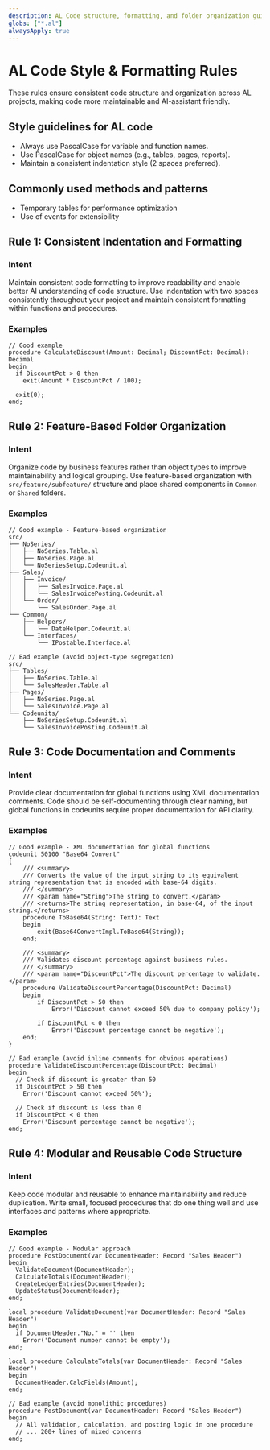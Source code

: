 ```yaml
---
description: AL Code structure, formatting, and folder organization guidelines for AL development
globs: ["*.al"]
alwaysApply: true
---
```


# AL Code Style & Formatting Rules

These rules ensure consistent code structure and organization across AL projects, making code more maintainable and AI-assistant friendly.

## Style guidelines for AL code
- Always use PascalCase for variable and function names.
- Use PascalCase for object names (e.g., tables, pages, reports).
- Maintain a consistent indentation style (2 spaces preferred).

## Commonly used methods and patterns
- Temporary tables for performance optimization
- Use of events for extensibility

## Rule 1: Consistent Indentation and Formatting

### Intent
Maintain consistent code formatting to improve readability and enable better AI understanding of code structure. Use indentation with two spaces consistently throughout your project and maintain consistent formatting within functions and procedures.

### Examples

```al
// Good example
procedure CalculateDiscount(Amount: Decimal; DiscountPct: Decimal): Decimal
begin
  if DiscountPct > 0 then
    exit(Amount * DiscountPct / 100);
    
  exit(0);
end;
```

## Rule 2: Feature-Based Folder Organization

### Intent
Organize code by business features rather than object types to improve maintainability and logical grouping. Use feature-based organization with `src/feature/subfeature/` structure and place shared components in `Common` or `Shared` folders.

### Examples

```
// Good example - Feature-based organization
src/
├── NoSeries/
│   ├── NoSeries.Table.al
│   ├── NoSeries.Page.al
│   └── NoSeriesSetup.Codeunit.al
├── Sales/
│   ├── Invoice/
│   │   ├── SalesInvoice.Page.al
│   │   └── SalesInvoicePosting.Codeunit.al
│   └── Order/
│       └── SalesOrder.Page.al
└── Common/
    ├── Helpers/
    │   └── DateHelper.Codeunit.al
    └── Interfaces/
        └── IPostable.Interface.al
```

```
// Bad example (avoid object-type segregation)
src/
├── Tables/
│   ├── NoSeries.Table.al
│   └── SalesHeader.Table.al
├── Pages/
│   ├── NoSeries.Page.al
│   └── SalesInvoice.Page.al
└── Codeunits/
    ├── NoSeriesSetup.Codeunit.al
    └── SalesInvoicePosting.Codeunit.al
```

## Rule 3: Code Documentation and Comments

### Intent
Provide clear documentation for global functions using XML documentation comments. Code should be self-documenting through clear naming, but global functions in codeunits require proper documentation for API clarity.

### Examples

```al
// Good example - XML documentation for global functions
codeunit 50100 "Base64 Convert"
{
    /// <summary>
    /// Converts the value of the input string to its equivalent string representation that is encoded with base-64 digits.
    /// </summary>
    /// <param name="String">The string to convert.</param>
    /// <returns>The string representation, in base-64, of the input string.</returns>
    procedure ToBase64(String: Text): Text
    begin
        exit(Base64ConvertImpl.ToBase64(String));
    end;

    /// <summary>
    /// Validates discount percentage against business rules.
    /// </summary>
    /// <param name="DiscountPct">The discount percentage to validate.</param>
    procedure ValidateDiscountPercentage(DiscountPct: Decimal)
    begin
        if DiscountPct > 50 then
            Error('Discount cannot exceed 50% due to company policy');
            
        if DiscountPct < 0 then
            Error('Discount percentage cannot be negative');
    end;
}
```

```al
// Bad example (avoid inline comments for obvious operations)
procedure ValidateDiscountPercentage(DiscountPct: Decimal)
begin
  // Check if discount is greater than 50
  if DiscountPct > 50 then
    Error('Discount cannot exceed 50%');
    
  // Check if discount is less than 0
  if DiscountPct < 0 then
    Error('Discount percentage cannot be negative');
end;
```

## Rule 4: Modular and Reusable Code Structure

### Intent
Keep code modular and reusable to enhance maintainability and reduce duplication. Write small, focused procedures that do one thing well and use interfaces and patterns where appropriate.

### Examples

```al
// Good example - Modular approach
procedure PostDocument(var DocumentHeader: Record "Sales Header")
begin
  ValidateDocument(DocumentHeader);
  CalculateTotals(DocumentHeader);
  CreateLedgerEntries(DocumentHeader);
  UpdateStatus(DocumentHeader);
end;

local procedure ValidateDocument(var DocumentHeader: Record "Sales Header")
begin
  if DocumentHeader."No." = '' then
    Error('Document number cannot be empty');
end;

local procedure CalculateTotals(var DocumentHeader: Record "Sales Header")
begin
  DocumentHeader.CalcFields(Amount);
end;
```

```al
// Bad example (avoid monolithic procedures)
procedure PostDocument(var DocumentHeader: Record "Sales Header")
begin
  // All validation, calculation, and posting logic in one procedure
  // ... 200+ lines of mixed concerns
end;
``` 